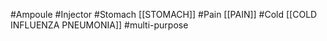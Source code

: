 #Ampoule #Injector 
#Stomach [[STOMACH]]
#Pain [[PAIN]]
#Cold [[COLD INFLUENZA PNEUMONIA]]
#multi-purpose